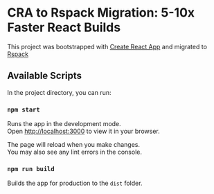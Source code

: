 # CRA to Rspack Migration: 5-10x Faster React Builds

This project was bootstrapped with [Create React App](https://github.com/facebook/create-react-app) and migrated to [Rspack](https://www.rspack.dev/)

## Available Scripts

In the project directory, you can run:

### `npm start`

Runs the app in the development mode.\
Open [http://localhost:3000](http://localhost:3000) to view it in your browser.

The page will reload when you make changes.\
You may also see any lint errors in the console.

### `npm run build`

Builds the app for production to the `dist` folder.
